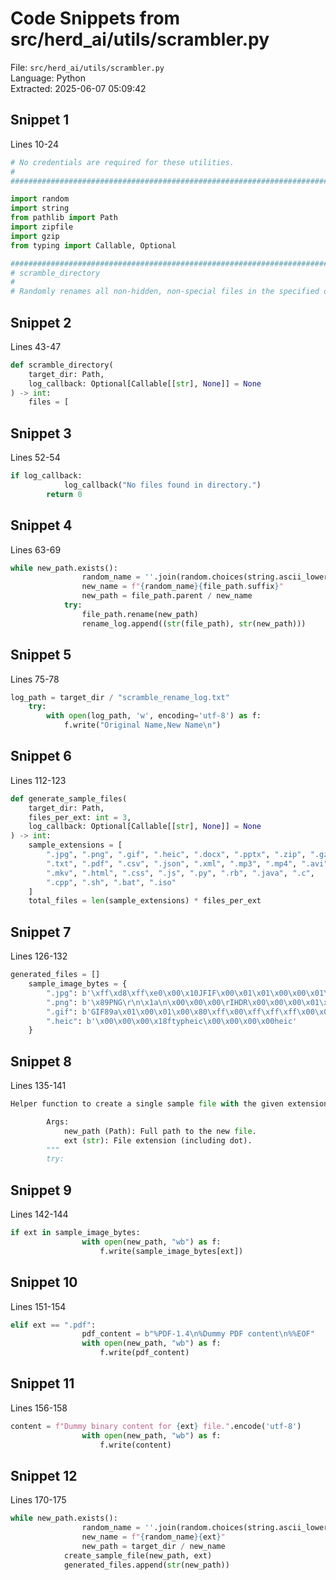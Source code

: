 # Code Snippets from src/herd_ai/utils/scrambler.py

File: `src/herd_ai/utils/scrambler.py`  
Language: Python  
Extracted: 2025-06-07 05:09:42  

## Snippet 1
Lines 10-24

```Python
# No credentials are required for these utilities.
#
###############################################################################

import random
import string
from pathlib import Path
import zipfile
import gzip
from typing import Callable, Optional

###############################################################################
# scramble_directory
#
# Randomly renames all non-hidden, non-special files in the specified directory.
```

## Snippet 2
Lines 43-47

```Python
def scramble_directory(
    target_dir: Path,
    log_callback: Optional[Callable[[str], None]] = None
) -> int:
    files = [
```

## Snippet 3
Lines 52-54

```Python
if log_callback:
            log_callback("No files found in directory.")
        return 0
```

## Snippet 4
Lines 63-69

```Python
while new_path.exists():
                random_name = ''.join(random.choices(string.ascii_lowercase + string.digits, k=10))
                new_name = f"{random_name}{file_path.suffix}"
                new_path = file_path.parent / new_name
            try:
                file_path.rename(new_path)
                rename_log.append((str(file_path), str(new_path)))
```

## Snippet 5
Lines 75-78

```Python
log_path = target_dir / "scramble_rename_log.txt"
    try:
        with open(log_path, 'w', encoding='utf-8') as f:
            f.write("Original Name,New Name\n")
```

## Snippet 6
Lines 112-123

```Python
def generate_sample_files(
    target_dir: Path,
    files_per_ext: int = 3,
    log_callback: Optional[Callable[[str], None]] = None
) -> int:
    sample_extensions = [
        ".jpg", ".png", ".gif", ".heic", ".docx", ".pptx", ".zip", ".gz",
        ".txt", ".pdf", ".csv", ".json", ".xml", ".mp3", ".mp4", ".avi",
        ".mkv", ".html", ".css", ".js", ".py", ".rb", ".java", ".c",
        ".cpp", ".sh", ".bat", ".iso"
    ]
    total_files = len(sample_extensions) * files_per_ext
```

## Snippet 7
Lines 126-132

```Python
generated_files = []
    sample_image_bytes = {
        ".jpg": b'\xff\xd8\xff\xe0\x00\x10JFIF\x00\x01\x01\x00\x00\x01\x00\x01\x00\x00\xff\xd9',
        ".png": b'\x89PNG\r\n\x1a\n\x00\x00\x00\rIHDR\x00\x00\x00\x01\x00\x00\x00\x01\x08\x02\x00\x00\x00\x90wS\xde\x00\x00\x00\nIDAT\x08\xd7c\x00\x01\x00\x00\x05\x00\x01\r\n,\x89\x00\x00\x00\x00IEND\xaeB`\x82',
        ".gif": b'GIF89a\x01\x00\x01\x00\x80\xff\x00\xff\xff\xff\x00\x00\x00,\x00\x00\x00\x00\x01\x00\x01\x00\x00\x02\x02D\x01\x00;',
        ".heic": b'\x00\x00\x00\x18ftypheic\x00\x00\x00\x00heic'
    }
```

## Snippet 8
Lines 135-141

```Python
Helper function to create a single sample file with the given extension.

        Args:
            new_path (Path): Full path to the new file.
            ext (str): File extension (including dot).
        """
        try:
```

## Snippet 9
Lines 142-144

```Python
if ext in sample_image_bytes:
                with open(new_path, "wb") as f:
                    f.write(sample_image_bytes[ext])
```

## Snippet 10
Lines 151-154

```Python
elif ext == ".pdf":
                pdf_content = b"%PDF-1.4\n%Dummy PDF content\n%%EOF"
                with open(new_path, "wb") as f:
                    f.write(pdf_content)
```

## Snippet 11
Lines 156-158

```Python
content = f"Dummy binary content for {ext} file.".encode('utf-8')
                with open(new_path, "wb") as f:
                    f.write(content)
```

## Snippet 12
Lines 170-175

```Python
while new_path.exists():
                random_name = ''.join(random.choices(string.ascii_lowercase + string.digits, k=10))
                new_name = f"{random_name}{ext}"
                new_path = target_dir / new_name
            create_sample_file(new_path, ext)
            generated_files.append(str(new_path))
```

